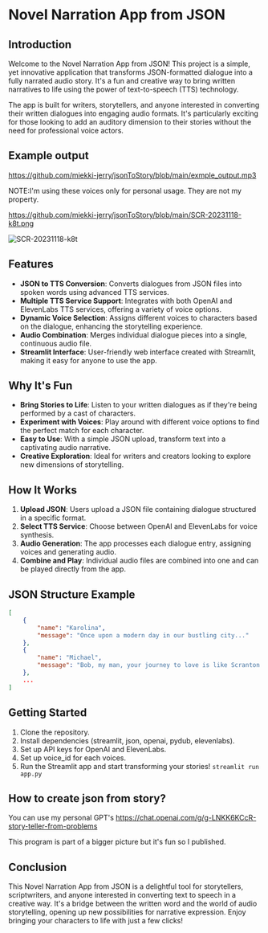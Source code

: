 # Novel Narration App from JSON

## Introduction

Welcome to the Novel Narration App from JSON! This project is a simple, yet innovative application that transforms JSON-formatted dialogue into a fully narrated audio story. It's a fun and creative way to bring written narratives to life using the power of text-to-speech (TTS) technology. 

The app is built for writers, storytellers, and anyone interested in converting their written dialogues into engaging audio formats. It's particularly exciting for those looking to add an auditory dimension to their stories without the need for professional voice actors.


## Example output
https://github.com/miekki-jerry/jsonToStory/blob/main/exmple_output.mp3

NOTE:I'm using these voices only for personal usage. They are not my property.

https://github.com/miekki-jerry/jsonToStory/blob/main/SCR-20231118-k8t.png

![SCR-20231118-k8t](https://github.com/miekki-jerry/jsonToStory/assets/100033698/1a06434b-56ef-447e-80e5-72931d40e44c)

## Features

- **JSON to TTS Conversion**: Converts dialogues from JSON files into spoken words using advanced TTS services.
- **Multiple TTS Service Support**: Integrates with both OpenAI and ElevenLabs TTS services, offering a variety of voice options.
- **Dynamic Voice Selection**: Assigns different voices to characters based on the dialogue, enhancing the storytelling experience.
- **Audio Combination**: Merges individual dialogue pieces into a single, continuous audio file.
- **Streamlit Interface**: User-friendly web interface created with Streamlit, making it easy for anyone to use the app.

## Why It's Fun

- **Bring Stories to Life**: Listen to your written dialogues as if they're being performed by a cast of characters.
- **Experiment with Voices**: Play around with different voice options to find the perfect match for each character.
- **Easy to Use**: With a simple JSON upload, transform text into a captivating audio narrative.
- **Creative Exploration**: Ideal for writers and creators looking to explore new dimensions of storytelling.

## How It Works

1. **Upload JSON**: Users upload a JSON file containing dialogue structured in a specific format.
2. **Select TTS Service**: Choose between OpenAI and ElevenLabs for voice synthesis.
3. **Audio Generation**: The app processes each dialogue entry, assigning voices and generating audio.
4. **Combine and Play**: Individual audio files are combined into one and can be played directly from the app.

## JSON Structure Example

```json
[
    {
        "name": "Karolina",
        "message": "Once upon a modern day in our bustling city..."
    },
    {
        "name": "Michael",
        "message": "Bob, my man, your journey to love is like Scranton Business Park..."
    },
    ...
]
```
## Getting Started

1. Clone the repository.
2. Install dependencies (streamlit, json, openai, pydub, elevenlabs).
3. Set up API keys for OpenAI and ElevenLabs.
4. Set up voice_id for each voices.
5. Run the Streamlit app and start transforming your stories!
   ```streamlit run app.py```

## How to create json from story?
You can use my personal GPT's 
https://chat.openai.com/g/g-LNKK6KCcR-story-teller-from-problems

This program is part of a bigger picture but it's fun so I published.

## Conclusion

This Novel Narration App from JSON is a delightful tool for storytellers, scriptwriters, and anyone interested in converting text to speech in a creative way. It's a bridge between the written word and the world of audio storytelling, opening up new possibilities for narrative expression. Enjoy bringing your characters to life with just a few clicks!

